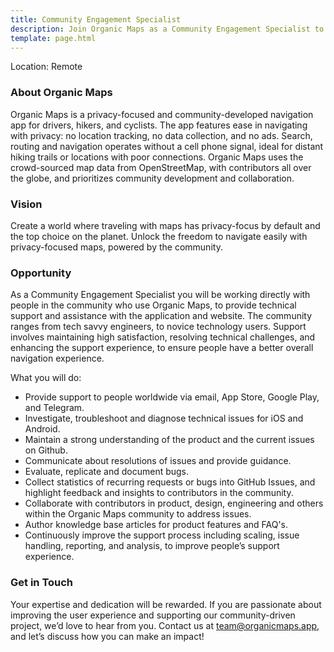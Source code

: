 ```yaml
---
title: Community Engagement Specialist
description: Join Organic Maps as a Community Engagement Specialist to provide expert technical support, troubleshoot issues, and enhance the user experience of our privacy-focused navigation app for drivers, hikers, and cyclists worldwide.
template: page.html
---
```


Location: Remote

### **About Organic Maps**

Organic Maps is a privacy-focused and community-developed navigation app for drivers, hikers, and cyclists. The app features ease in navigating with privacy: no location tracking, no data collection, and no ads. Search, routing and navigation operates without a cell phone signal, ideal for distant hiking trails or locations with poor connections. Organic Maps uses the crowd-sourced map data from OpenStreetMap, with contributors all over the globe, and prioritizes community development and collaboration.

### **Vision**

Create a world where traveling with maps has privacy-focus by default and the top choice on the planet. Unlock the freedom to navigate easily with privacy-focused maps, powered by the community.

### **Opportunity**

As a Community Engagement Specialist you will be working directly with people in the community who use Organic Maps, to provide technical support and assistance with the application and website.  The community ranges from tech savvy engineers, to novice technology users. Support involves maintaining high satisfaction, resolving technical challenges, and enhancing the support experience, to ensure people have a better overall navigation experience.

What you will do:

* Provide support to people worldwide via email, App Store, Google Play, and Telegram.
* Investigate, troubleshoot and diagnose technical issues for iOS and Android.
* Maintain a strong understanding of the product and the current issues on Github.  
* Communicate about resolutions of issues and provide guidance.  
* Evaluate, replicate and document bugs.  
* Collect statistics of recurring requests or bugs into GitHub Issues, and highlight feedback and insights to contributors in the community.  
* Collaborate with contributors in product, design, engineering and others within the Organic Maps community to address issues.  
* Author knowledge base articles for product features and FAQ's.  
* Continuously improve the support process including scaling, issue handling, reporting, and analysis, to improve people’s support experience.

### Get in Touch

Your expertise and dedication will be rewarded. If you are passionate about improving the user experience and supporting our community-driven project, we’d love to hear from you. Contact us at [team@organicmaps.app](mailto:team@organicmaps.app), and let’s discuss how you can make an impact!
